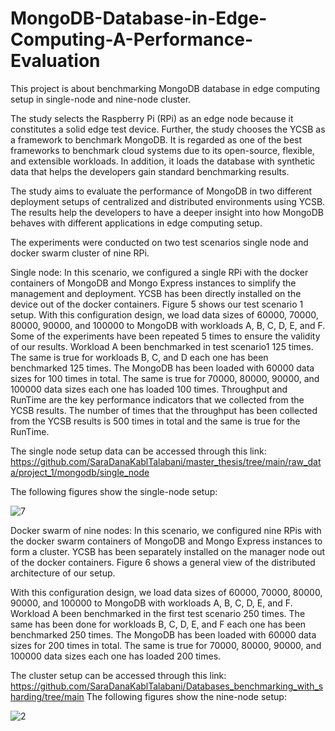 # MongoDB-Database-in-Edge-Computing-A-Performance-Evaluation
  This project is about benchmarking MongoDB database in edge computing setup in single-node and nine-node cluster.

  The study selects the Raspberry Pi (RPi) as an edge node because it constitutes a solid edge test device. Further, the study chooses the YCSB as a framework to benchmark MongoDB. It is regarded as one of the best frameworks to benchmark cloud systems due to its open-source, flexible, and extensible workloads. In addition, it loads the database with synthetic data that helps the developers gain standard benchmarking results.

The study aims to evaluate the performance of MongoDB in two different deployment setups of centralized and distributed environments using YCSB. The results help the developers to have a deeper insight into how MongoDB behaves with different applications in edge computing setup.

The experiments were conducted on two test scenarios single node and docker swarm cluster of nine RPi. 

Single node: In this scenario, we configured a single RPi with the docker containers of MongoDB and Mongo Express instances to simplify the management and deployment. YCSB has been directly installed on the device out of the docker containers. Figure 5 shows our test scenario 1 setup. 
With this configuration design, we load data sizes of 60000, 70000, 80000, 90000, and 100000 to MongoDB with workloads A, B, C, D, E, and F. Some of the experiments have been repeated 5 times to ensure the validity of our results. Workload A been benchmarked in test scenario1 125 times. The same is true for workloads B, C, and D each one has been benchmarked 125 times. The MongoDB has been loaded with 60000 data sizes for 100 times in total. The same is true for 70000, 80000, 90000, and 100000 data sizes each one has loaded 100 times. Throughput and RunTime are the key performance indicators that we collected from the YCSB results. The number of times that the throughput has been collected from the YCSB results is 500 times in total and the same is true for the RunTime.

  The single node setup data can be accessed through this link: https://github.com/SaraDanaKablTalabani/master_thesis/tree/main/raw_data/project_1/mongodb/single_node

  The following figures show the single-node setup:

  ![7](https://github.com/user-attachments/assets/99b6b1de-b7fb-4c59-9c76-c1aa39acbb10)



Docker swarm of nine nodes:
In this scenario, we configured nine RPis with the docker swarm containers of MongoDB and Mongo Express instances to form a cluster. YCSB has been separately installed on the manager node out of the docker containers. Figure 6 shows a general view of the distributed architecture of our setup.

With this configuration design, we load data sizes of 60000, 70000, 80000, 90000, and 100000 to MongoDB with workloads A, B, C, D, E, and F. Workload A been benchmarked in the first test scenario 250 times. The same has been done for workloads B, C, D, E, and F each one has been benchmarked 250 times. The MongoDB has been loaded with 60000 data sizes for 200 times in total. The same is true for 70000, 80000, 90000, and 100000 data sizes each one has loaded 200 times.


The cluster setup can be accessed through this link: https://github.com/SaraDanaKablTalabani/Databases_benchmarking_with_sharding/tree/main
The following figures show the nine-node setup:
  
![2](https://github.com/user-attachments/assets/aded9ec9-43d3-4df0-bc1f-613a4ac6d921)
